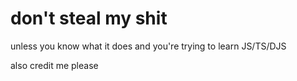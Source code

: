 # don't steal my shit

unless you know what it does and you're trying to learn JS/TS/DJS

also credit me please